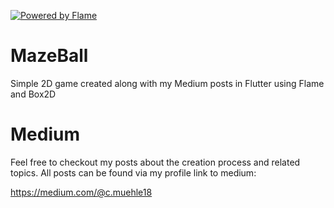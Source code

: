 [![Powered by Flame](https://img.shields.io/badge/Powered%20by-%F0%9F%94%A5-orange.svg?style=for-the-badge)](https://flame-engine.org)
# MazeBall

Simple 2D game created along with my Medium posts in Flutter using Flame and Box2D

# Medium

Feel free to checkout my posts about the creation process and related topics. All posts can be found via my profile link to medium:

https://medium.com/@c.muehle18
